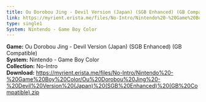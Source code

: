 ```yaml
---
title: Ou Dorobou Jing - Devil Version (Japan) (SGB Enhanced) (GB Compatible)
link: https://myrient.erista.me/files/No-Intro/Nintendo%20-%20Game%20Boy%20Color/Ou%20Dorobou%20Jing%20-%20Devil%20Version%20(Japan)%20(SGB%20Enhanced)%20(GB%20Compatible).zip
type: single1
System: Nintendo - Game Boy Color
---
```

<b>Game:</b> Ou Dorobou Jing - Devil Version (Japan) (SGB Enhanced) (GB Compatible)<br>
<b>System:</b> Nintendo - Game Boy Color<br>
<b>Collection:</b> No-Intro<br>
<b>Download:</b> https://myrient.erista.me/files/No-Intro/Nintendo%20-%20Game%20Boy%20Color/Ou%20Dorobou%20Jing%20-%20Devil%20Version%20(Japan)%20(SGB%20Enhanced)%20(GB%20Compatible).zip